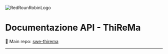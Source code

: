 ![RedRounRobinLogo](https://i.imgur.com/3Dcv4vs.png)

# Documentazione API - ThiReMa

:pushpin: Main repo: [swe-thirema](https://github.com/Maxelweb/swe-thirema)

---

